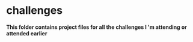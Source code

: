 # challenges

<b>

This folder contains project files for all the challenges I 'm attending or attended earlier

</b>
